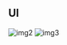 ## UI
![img2](https://user-images.githubusercontent.com/70096180/120919800-17892980-c6d9-11eb-9886-0dc9dbf2b6a7.PNG)
![img3](https://user-images.githubusercontent.com/70096180/120919802-18ba5680-c6d9-11eb-87f5-d11f324472e6.PNG)

